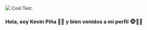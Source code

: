 ![](https://images.cooltext.com/5466645.png)
<a href="http://cooltext.com" target="_top"><img src="https://cooltext.com/images/ct_pixel.gif" width="80" height="15" alt="Cool Text: Logo and Graphics Generator" border="0" /></a>
### Hola, soy Kevin Piña 🍍🍍 y bien venidos a mi perfil 🐵🙉🙈 ###
